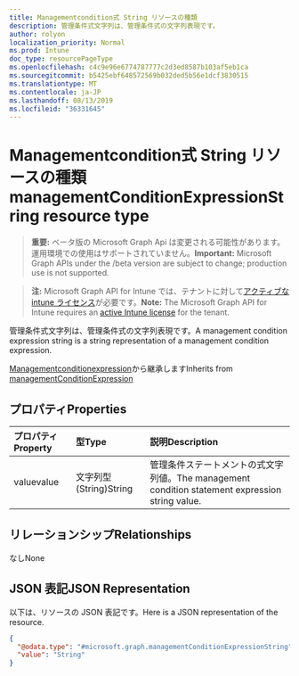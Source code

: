 ```yaml
---
title: Managementcondition式 String リソースの種類
description: 管理条件式文字列は、管理条件式の文字列表現です。
author: rolyon
localization_priority: Normal
ms.prod: Intune
doc_type: resourcePageType
ms.openlocfilehash: c4c9e96e6774787777c2d3ed8587b103af5eb1ca
ms.sourcegitcommit: b5425ebf648572569b032ded5b56e1dcf3830515
ms.translationtype: MT
ms.contentlocale: ja-JP
ms.lasthandoff: 08/13/2019
ms.locfileid: "36331645"
---
```

# <a name="managementconditionexpressionstring-resource-type"></a><span data-ttu-id="64afb-103">Managementcondition式 String リソースの種類</span><span class="sxs-lookup"><span data-stu-id="64afb-103">managementConditionExpressionString resource type</span></span>

> <span data-ttu-id="64afb-104">**重要:** ベータ版の Microsoft Graph Api は変更される可能性があります。運用環境での使用はサポートされていません。</span><span class="sxs-lookup"><span data-stu-id="64afb-104">**Important:** Microsoft Graph APIs under the /beta version are subject to change; production use is not supported.</span></span>

> <span data-ttu-id="64afb-105">**注:** Microsoft Graph API for Intune では、テナントに対して[アクティブな intune ライセンス](https://go.microsoft.com/fwlink/?linkid=839381)が必要です。</span><span class="sxs-lookup"><span data-stu-id="64afb-105">**Note:** The Microsoft Graph API for Intune requires an [active Intune license](https://go.microsoft.com/fwlink/?linkid=839381) for the tenant.</span></span>

<span data-ttu-id="64afb-106">管理条件式文字列は、管理条件式の文字列表現です。</span><span class="sxs-lookup"><span data-stu-id="64afb-106">A management condition expression string is a string representation of a management condition expression.</span></span>


<span data-ttu-id="64afb-107">[Managementconditionexpression](../resources/intune-fencing-managementconditionexpression.md)から継承します</span><span class="sxs-lookup"><span data-stu-id="64afb-107">Inherits from [managementConditionExpression](../resources/intune-fencing-managementconditionexpression.md)</span></span>

## <a name="properties"></a><span data-ttu-id="64afb-108">プロパティ</span><span class="sxs-lookup"><span data-stu-id="64afb-108">Properties</span></span>
|<span data-ttu-id="64afb-109">プロパティ</span><span class="sxs-lookup"><span data-stu-id="64afb-109">Property</span></span>|<span data-ttu-id="64afb-110">型</span><span class="sxs-lookup"><span data-stu-id="64afb-110">Type</span></span>|<span data-ttu-id="64afb-111">説明</span><span class="sxs-lookup"><span data-stu-id="64afb-111">Description</span></span>|
|:---|:---|:---|
|<span data-ttu-id="64afb-112">value</span><span class="sxs-lookup"><span data-stu-id="64afb-112">value</span></span>|<span data-ttu-id="64afb-113">文字列型 (String)</span><span class="sxs-lookup"><span data-stu-id="64afb-113">String</span></span>|<span data-ttu-id="64afb-114">管理条件ステートメントの式文字列値。</span><span class="sxs-lookup"><span data-stu-id="64afb-114">The management condition statement expression string value.</span></span>|

## <a name="relationships"></a><span data-ttu-id="64afb-115">リレーションシップ</span><span class="sxs-lookup"><span data-stu-id="64afb-115">Relationships</span></span>
<span data-ttu-id="64afb-116">なし</span><span class="sxs-lookup"><span data-stu-id="64afb-116">None</span></span>

## <a name="json-representation"></a><span data-ttu-id="64afb-117">JSON 表記</span><span class="sxs-lookup"><span data-stu-id="64afb-117">JSON Representation</span></span>
<span data-ttu-id="64afb-118">以下は、リソースの JSON 表記です。</span><span class="sxs-lookup"><span data-stu-id="64afb-118">Here is a JSON representation of the resource.</span></span>
<!-- {
  "blockType": "resource",
  "@odata.type": "microsoft.graph.managementConditionExpressionString"
}
-->
``` json
{
  "@odata.type": "#microsoft.graph.managementConditionExpressionString",
  "value": "String"
}
```



